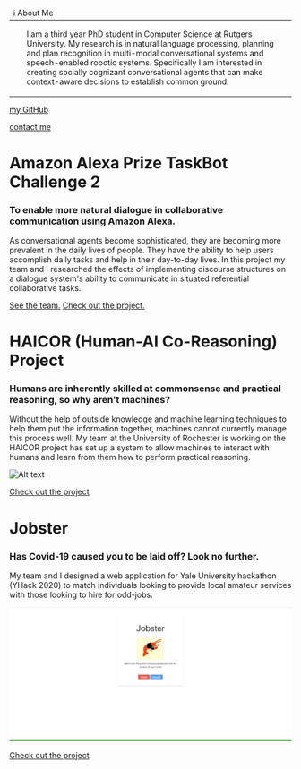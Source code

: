 <table>
  <thead>
    <tr>
      <td align="left">
        ℹ️ About Me
      </td>
    </tr>
  </thead>
  <tbody>
    <tr>
      <td>
        <ul>
          <p>I am a third year PhD student in Computer Science at Rutgers University. My research is in natural language processing, planning and plan recognition in multi-modal conversational systems and speech-enabled robotic systems. Specifically I am interested in creating socially cognizant conversational agents that can make context-aware decisions to establish common ground.</p>
        </ul>
      </td>
    </tr>
  </tbody>
</table>

<a href="https://github.com/R-Magnotti">my GitHub</a>

[contact me](mailto:richard.magnotti@rutgers.edu)

# **Amazon Alexa Prize TaskBot Challenge 2**
### To enable more natural dialogue in collaborative communication using Amazon Alexa.
As conversational agents become sophisticated, they are becoming more prevalent in the daily lives of people. They have the ability to help users accomplish daily tasks and help in their day-to-day lives. In this project my team and I researched the effects of implementing discourse structures on a dialogue system's ability to communicate in situated referential collaborative tasks.

<a href="https://www.amazon.science/alexa-prize/teams/diwbot-taskbot-challenge-2">See the team.</a>
<a href="https://www.amazon.science/alexa-prize/proceedings/diwbot-a-cooking-and-diy-conversation-guidance-system">Check out the project.</a>

# **HAICOR (Human-AI Co-Reasoning) Project**
### Humans are inherently skilled at commonsense and practical reasoning, so why aren't machines? 
Without the help of outside knowledge and machine learning techniques to help them put the information together, machines cannot currently manage this process well. My team at the University of Rochester is working on the HAICOR project has set up a system to allow machines to interact with humans and learn from them how to perform practical reasoning.

![Alt text](/HAICOR_Demo.gif?raw=true "Demonstration of signing up and logging in")

<a href="https://github.com/R-Magnotti/HAICOR">Check out the project</a>

# **Jobster**
### Has Covid-19 caused you to be laid off? Look no further.
My team and I designed a web application for Yale University hackathon (YHack 2020) to match individuals looking to provide local amateur services with those looking to hire for odd-jobs.

![Alt text](/demo.gif?raw=true "Demonstration of signing up and logging in")

<a href="https://github.com/R-Magnotti/jobster">Check out the project</a>




